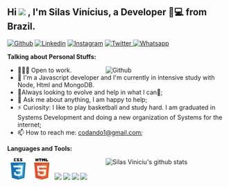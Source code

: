 

## Hi <img src="https://media.giphy.com/media/hvRJCLFzcasrR4ia7z/giphy.gif" width="25px"> , I'm Silas Vinícius, a Developer 🚀💻 from Brazil.


[![Github](https://img.shields.io/badge/-Github-000?style=flat&logo=Github&logoColor=white)](https://github.com/silasviniciuss)
[![Linkedin](https://img.shields.io/badge/-LinkedIn-0073B1?style=flat&logo=Linkedin&logoColor=white)](https://www.linkedin.com/in/silas-vinicius-6b0819204/)
[![Instagram](https://img.shields.io/badge/-Instagram-B13288?style=flat&labelColor=c13584&logo=instagram&logoColor=white)](https://www.instagram.com/silasvinicius.js/)
[![Twitter](https://img.shields.io/badge/-Twitter-4DA6E9?style=flat&logo=Twitter&logoColor=white)
](https://twitter.com/SilasVincius8)
[![Whatsapp](https://img.shields.io/badge/-Whatsapp-4ADD5A?style=flat&logo=Whatsapp&logoColor=white)
](https://api.whatsapp.com/send?phone=5561991043055&text=ol%C3%A1Silas!!)

**Talking about Personal Stuffs:**

<img width="55%" align="right" alt="Github" src="https://raw.githubusercontent.com/onimur/.github/master/.resources/git-header.svg" />

- 👨🏽‍💻 Open to work.
- 🌱 I'm a Javascript developer and I'm currently in intensive study with Node, Html and MongoDB.
- 👯Always looking to evolve and help in what I can🤝;
- 💬 Ask me about anything, I am happy to help;
- ⚡️ Curiosity: I like to play basketball and study hard. I am graduated in Systems Development and doing a new organization of Systems for the internet;
- 📫 How to reach me: codando1@gmail.com;

**Languages and Tools:** 

<p>
 <a href="https://github.com/silasviniciuss">
    <img width="55%" align="right" alt="Silas Viniciu's github stats" src="https://github-readme-stats.vercel.app/api?username=silasviniciuss&show_icons=true&hide_border=true" />
  </a>
  
   <code><img width="10%"  src="https://raw.githubusercontent.com/devicons/devicon/master/icons/css3/css3-original-wordmark.svg"></code>
   <code><img width="10%" src="https://raw.githubusercontent.com/devicons/devicon/master/icons/html5/html5-original-wordmark.svg"></code>
   <code><img width="10%" src="https://www.vectorlogo.zone/logos/javascript/javascript-ar21.svg"></code>
   <code><img width="10%" src="https://www.vectorlogo.zone/logos/json/json-ar21.svg"></code>
   <code><img width="10%" src="https://www.vectorlogo.zone/logos/mysql/mysql-ar21.svg"></code>
   <code><img width="10%" src="https://www.vectorlogo.zone/logos/git-scm/git-scm-ar21.svg"></code>
</p>

